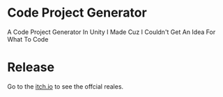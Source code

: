 # Code Project Generator
A Code Project Generator In Unity I Made Cuz I Couldn't Get An Idea For What To Code

# Release
Go to the [itch.io](https://reginthesmith-productions.itch.io/code-project-generator) to see the offcial reales.
